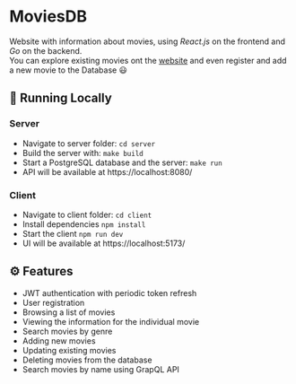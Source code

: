 # MoviesDB
Website with information about movies, using *React.js* on the frontend and *Go* on the backend.   
You can explore existing movies ont the [website](https://movies-db.martishin.com/) and even register and add a new movie to the Database 😃

## 🚀 Running Locally
### Server
* Navigate to server folder: `cd server`
* Build the server with: `make build`
* Start a PostgreSQL database and the server: `make run`
* API will be available at https://localhost:8080/
### Client
* Navigate to client folder: `cd client`
* Install dependencies `npm install`
* Start the client `npm run dev`
* UI will be available at https://localhost:5173/

## ⚙️ Features
* JWT authentication with periodic token refresh
* User registration
* Browsing a list of movies
* Viewing the information for the individual movie
* Search movies by genre
* Adding new movies
* Updating existing movies
* Deleting movies from the database
* Search movies by name using GrapQL API
